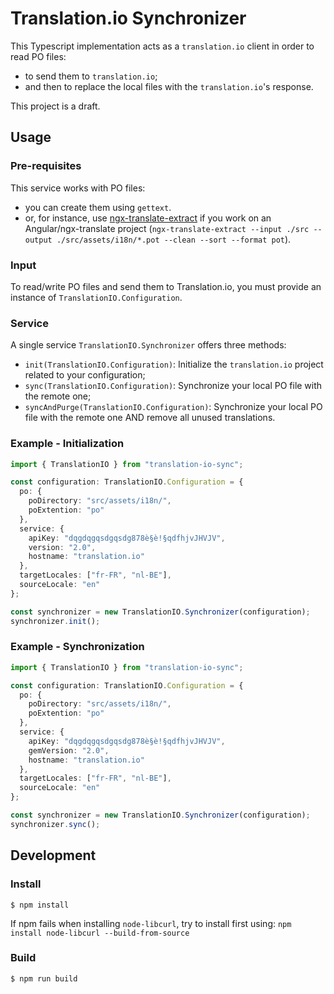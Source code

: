 # Translation.io Synchronizer

This Typescript implementation acts as a `translation.io` client in order to read PO files:
* to send them to `translation.io`;
* and then to replace the local files with the `translation.io`'s response.

This project is a draft.

## Usage

### Pre-requisites

This service works with PO files:
* you can create them using `gettext`. 
* or, for instance, use [ngx-translate-extract](https://github.com/biesbjerg/ngx-translate-extract) if you work on an Angular/ngx-translate project (`ngx-translate-extract --input ./src --output ./src/assets/i18n/*.pot --clean --sort --format pot`).

### Input

To read/write PO files and send them to Translation.io, you must provide an instance of `TranslationIO.Configuration`.

### Service

A single service `TranslationIO.Synchronizer` offers three methods:
* `init(TranslationIO.Configuration)`: Initialize the `translation.io` project related to your configuration;
* `sync(TranslationIO.Configuration)`: Synchronize your local PO file with the remote one;
* `syncAndPurge(TranslationIO.Configuration)`: Synchronize your local PO file with the remote one AND remove all unused translations.

### Example - Initialization

```typescript
import { TranslationIO } from "translation-io-sync";

const configuration: TranslationIO.Configuration = {
  po: {
    poDirectory: "src/assets/i18n/",
    poExtention: "po"
  },
  service: {
    apiKey: "dqgdqgqsdgqsdg878è§è!§qdfhjvJHVJV",
    version: "2.0",
    hostname: "translation.io"
  },
  targetLocales: ["fr-FR", "nl-BE"],
  sourceLocale: "en"
};

const synchronizer = new TranslationIO.Synchronizer(configuration);
synchronizer.init();
```

### Example - Synchronization 

```typescript
import { TranslationIO } from "translation-io-sync";

const configuration: TranslationIO.Configuration = {
  po: {
    poDirectory: "src/assets/i18n/",
    poExtention: "po"
  },
  service: {
    apiKey: "dqgdqgqsdgqsdg878è§è!§qdfhjvJHVJV",
    gemVersion: "2.0",
    hostname: "translation.io"
  },
  targetLocales: ["fr-FR", "nl-BE"],
  sourceLocale: "en"
};

const synchronizer = new TranslationIO.Synchronizer(configuration);
synchronizer.sync();
```

## Development

### Install

```
$ npm install
```

If npm fails when installing `node-libcurl`, try to install first using: `npm install node-libcurl --build-from-source`

### Build

```
$ npm run build
```